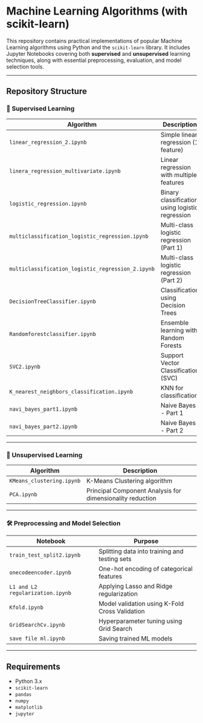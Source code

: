 
#  Machine Learning Algorithms (with scikit-learn)

This repository contains practical implementations of popular Machine Learning algorithms using Python and the `scikit-learn` library. It includes Jupyter Notebooks covering both **supervised** and **unsupervised** learning techniques, along with essential preprocessing, evaluation, and model selection tools.

---

##  Repository Structure

### 🔷 Supervised Learning

| Algorithm | Description |
|----------|-------------|
| `linear_regression_2.ipynb` | Simple linear regression (1 feature) |
| `linera_regression_multivariate.ipynb` | Linear regression with multiple features |
| `logistic_regression.ipynb` | Binary classification using logistic regression |
| `multiclassification_logistic_regression.ipynb` | Multi-class logistic regression (Part 1) |
| `multiclassification_logistic_regression_2.ipynb` | Multi-class logistic regression (Part 2) |
| `DecisionTreeClassifier.ipynb` | Classification using Decision Trees |
| `Randomforestclassifier.ipynb` | Ensemble learning with Random Forests |
| `SVC2.ipynb` | Support Vector Classification (SVC) |
| `K_nearest_neighbors_classification.ipynb` | KNN for classification |
| `navi_bayes_part1.ipynb` | Naive Bayes - Part 1 |
| `navi_bayes_part2.ipynb` | Naive Bayes - Part 2 |

---

### 🔷 Unsupervised Learning

| Algorithm | Description |
|----------|-------------|
| `KMeans_clustering.ipynb` | K-Means Clustering algorithm |
| `PCA.ipynb` | Principal Component Analysis for dimensionality reduction |

---

### 🛠️ Preprocessing and Model Selection

| Notebook | Purpose |
|----------|--------|
| `train_test_split2.ipynb` | Splitting data into training and testing sets |
| `onecodeencoder.ipynb` | One-hot encoding of categorical features |
| `L1 and L2 regularization.ipynb` | Applying Lasso and Ridge regularization |
| `Kfold.ipynb` | Model validation using K-Fold Cross Validation |
| `GridSearchCv.ipynb` | Hyperparameter tuning using Grid Search |
| `save file ml.ipynb` | Saving trained ML models |

---

## Requirements

- Python 3.x
- `scikit-learn`
- `pandas`
- `numpy`
- `matplotlib`
- `jupyter`

